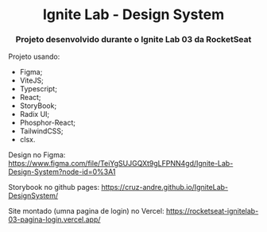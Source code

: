 <h1 align="center">Ignite Lab - Design System</h1>
<h3 align="center">Projeto desenvolvido durante o Ignite Lab 03 da RocketSeat</h3>

Projeto usando:
- Figma;
- ViteJS;
- Typescript;
- React;
- StoryBook;
- Radix UI;
- Phosphor-React;
- TailwindCSS;
- clsx.

Design no Figma: https://www.figma.com/file/TeiYgSUJGQXt9gLFPNN4gd/Ignite-Lab-Design-System?node-id=0%3A1

Storybook no github pages: https://cruz-andre.github.io/IgniteLab-DesignSystem/

Site montado (umna pagina de login) no Vercel: https://rocketseat-ignitelab-03-pagina-login.vercel.app/
